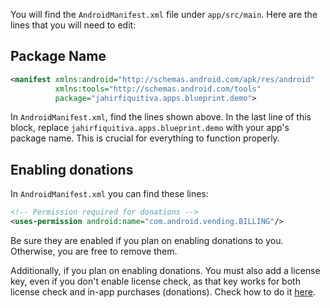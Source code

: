 You will find the `AndroidManifest.xml` file under `app/src/main`. Here are the lines that you will need to edit:

## Package Name

```xml
<manifest xmlns:android="http://schemas.android.com/apk/res/android"
          xmlns:tools="http://schemas.android.com/tools"
          package="jahirfiquitiva.apps.blueprint.demo">
````
In `AndroidManifest.xml`, find the lines shown above. In the last line of this block, replace `jahirfiquitiva.apps.blueprint.demo` with your app's package name. This is crucial for everything to function properly.

## Enabling donations
In `AndroidManifest.xml` you can find these lines:
```xml
<!-- Permission required for donations -->
<uses-permission android:name="com.android.vending.BILLING"/>
```
Be sure they are enabled if you plan on enabling donations to you. Otherwise, you are free to remove them.

Additionally, if you plan on enabling donations. You must also add a license key, even if you don't enable license check, as that key works for both license check and in-app purchases (donations). Check how to do it [here](https://github.com/jahirfiquitiva/Blueprint/wiki/Setting-up-your-project----MainActivity.kt#what-does-every-line-do).